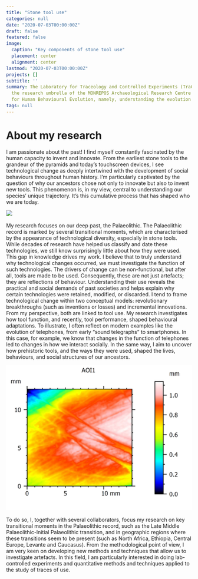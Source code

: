```yaml
---
title: "Stone tool use"
categories: null
date: "2020-07-03T00:00:00Z"
draft: false
featured: false
image:
  caption: "Key components of stone tool use"
  placement: center
  alignment: center
lastmod: "2020-07-03T00:00:00Z"
projects: []
subtitle: ''
summary: The Laboratory for Traceology and Controlled Experiments (TraCEr) runs under
  the research umbrella of the MONREPOS Archaeological Research Centre and Museum
  for Human Behavioural Evolution, namely, understanding the evolution of our behaviour...
tags: null
---
```


# **About my research**

I am passionate about the past! I find myself constantly fascinated by the human capacity to invent and innovate. From the earliest stone tools to the grandeur of the pyramids and today’s touchscreen devices, I see technological change as deeply intertwined with the development of social behaviours throughout human history. I’m particularly captivated by the question of why our ancestors chose not only to innovate but also to invent new tools. This phenomenon is, in my view, central to understanding our species’ unique trajectory. It’s this cumulative process that has shaped who we are today.

![](images/2.JPG)

My research focuses on our deep past, the Palaeolithic. The Palaeolithic record is marked by several transitional moments, which are characterised by the appearance of technological diversity, especially in stone tools. While decades of research have helped us classify and date these technologies, we still know surprisingly little about how they were used. This gap in knowledge drives my work. I believe that to truly understand why technological changes occurred, we must investigate the function of such technologies. 
The drivers of change can be non-functional, but after all, tools are made to be used. Consequently, these are not just artefacts; they are reflections of behaviour. Understanding their use reveals the practical and social demands of past societies and helps explain why certain technologies were retained, modified, or discarded. 
I tend to frame technological change within two conceptual models: revolutionary breakthroughs (such as inventions or losses) and incremental innovations. From my perspective, both are linked to tool use. My research investigates how tool function, and recently, tool performance, shaped behavioural adaptations.
To illustrate, I often reflect on modern examples like the evolution of telephones, from early “sound telegraphs” to smartphones. In this case, for example, we know that changes in the function of telephones led to changes in how we interact socially.
In the same way, I aim to uncover how prehistoric tools, and the ways they were used, shaped the lives, behaviours, and social structures of our ancestors.

![](images/1.png)


To do so, I, together with several collaborators, focus my research on key transitional moments in the Palaeolithic record, such as the Late Middle Palaeolithic-Initial Palaeolithic transition, and in geographic regions where these transitions seem to be present (such as North Africa, Ethiopia, Central Europe, Levante and Caucasus).
From the methodological point of view, I am very keen on developing new methods and techniques that allow us to investigate artefacts. In this field, I am particularly interested in doing lab-controlled experiments and quantitative methods and techniques applied to the study of traces of use. 

